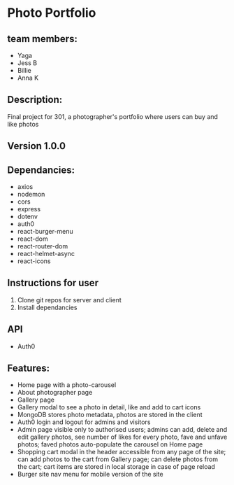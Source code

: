# Photo Portfolio

## team members:

- Yaga
- Jess B
- Billie
- Anna K

## Description:

Final project for 301, a photographer's portfolio where users can buy and like photos

## Version 1.0.0

## Dependancies:

- axios
- nodemon
- cors
- express
- dotenv
- auth0
- react-burger-menu
- react-dom
- react-router-dom
- react-helmet-async
- react-icons

## Instructions for user

1. Clone git repos for server and client
2. Install dependancies

## API

- Auth0
  
## Features:

- Home page with a photo-carousel
- About photographer page
- Gallery page
- Gallery modal to see a photo in detail, like and add to cart icons
- MongoDB stores photo metadata, photos are stored in the client
- Auth0 login and logout for admins and visitors
- Admin page visible only to authorised users; admins can add, delete and edit gallery photos, see number of likes for every photo, fave and unfave photos; faved photos auto-populate the carousel on Home page
- Shopping cart modal in the header accessible from any page of the site; can add photos to the cart from Gallery page; can delete photos from the cart; cart items are stored in local storage in case of page reload
- Burger site nav menu for mobile version of the site
